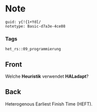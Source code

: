 # Note
```
guid: y{!{1+Yd[/
notetype: Basic-d7a3e-4ce08
```

### Tags
```
het_rs::09_programmierung
```

## Front
Welche <b>Heuristik</b> verwendet <b>HALadapt</b>?

## Back
Heterogenous Earliest Finish Time (HEFT).
